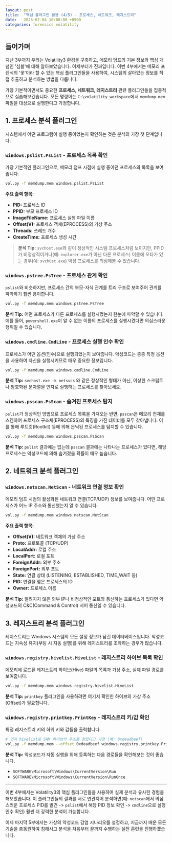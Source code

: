 ```yaml
---
layout: post
title:  "핵심 플러그인 활용 (4/5) - 프로세스, 네트워크, 레지스트리"
date:   2025-07-04 10:00:00 +0900
categories: forensics volatility
---
```


## 들어가며

지난 3부까지 우리는 Volatility3 환경을 구축하고, 메모리 덤프의 기본 정보와 핵심 개념인 '심볼'에 대해 알아보았습니다. 이제부터가 진짜입니다. 이번 4부에서는 메모리 포렌식의 '꽃'이라 할 수 있는 핵심 플러그인들을 사용하여, 시스템의 살아있는 정보를 직접 추출하고 분석하는 방법을 다룹니다.

가장 기본적이면서도 중요한 **프로세스, 네트워크, 레지스트리** 관련 플러그인들을 집중적으로 실습해보겠습니다. 모든 명령어는 `C:\volatility_workspace`에서 `memdump.mem` 파일을 대상으로 실행한다고 가정합니다.

## 1. 프로세스 분석 플러그인

시스템에서 어떤 프로그램이 실행 중이었는지 확인하는 것은 분석의 가장 첫 단계입니다.

### `windows.pslist.PsList` - 프로세스 목록 확인

가장 기본적인 플러그인으로, 메모리 덤프 시점에 실행 중이던 프로세스의 목록을 보여줍니다.

```bash
vol.py -f memdump.mem windows.pslist.PsList
```

**주요 출력 항목:**
- **PID:** 프로세스 ID
- **PPID:** 부모 프로세스 ID
- **ImageFileName:** 프로세스 실행 파일 이름
- **Offset(V):** 프로세스 객체(EPROCESS)의 가상 주소
- **Threads:** 쓰레드 개수
- **CreateTime:** 프로세스 생성 시간

> **분석 Tip:** `svchost.exe`와 같이 정상적인 시스템 프로세스처럼 보이지만, PPID가 비정상적이거나(예: `explorer.exe`가 아닌 다른 프로세스) 이름에 오타가 있는 경우(예: `svch0st.exe`) 악성 프로세스를 의심해볼 수 있습니다.

### `windows.pstree.PsTree` - 프로세스 관계 확인

`pslist`와 비슷하지만, 프로세스 간의 부모-자식 관계를 트리 구조로 보여주어 관계를 파악하기 훨씬 용이합니다.

```bash
vol.py -f memdump.mem windows.pstree.PsTree
```

**분석 Tip:** 어떤 프로세스가 다른 프로세스를 실행시켰는지 한눈에 파악할 수 있습니다. 예를 들어, `powershell.exe`이 알 수 없는 이름의 프로세스를 실행시켰다면 의심스러운 행위일 수 있습니다.

### `windows.cmdline.CmdLine` - 프로세스 실행 인수 확인

프로세스가 어떤 옵션(인수)으로 실행되었는지 보여줍니다. 악성코드는 종종 특정 옵션을 사용하여 자신을 실행시키므로 매우 중요한 정보입니다.

```bash
vol.py -f memdump.mem windows.cmdline.CmdLine
```

**분석 Tip:** `svchost.exe -k netsvcs` 와 같은 정상적인 형태가 아닌, 이상한 스크립트나 암호화된 문자열을 인자로 실행하는 프로세스를 찾아보세요.

### `windows.psscan.PsScan` - 숨겨진 프로세스 탐지

`pslist`가 정상적인 방법으로 프로세스 목록을 가져오는 반면, `psscan`은 메모리 전체를 스캔하여 프로세스 구조체(EPROCESS)의 특징을 가진 데이터를 모두 찾아냅니다. 이를 통해 루트킷(Rootkit) 등에 의해 은닉된 프로세스를 탐지할 수 있습니다.

```bash
vol.py -f memdump.mem windows.psscan.PsScan
```

**분석 Tip:** `pslist` 결과에는 없는데 `psscan` 결과에는 나타나는 프로세스가 있다면, 해당 프로세스는 악성코드에 의해 숨겨졌을 확률이 매우 높습니다.

## 2. 네트워크 분석 플러그인

### `windows.netscan.NetScan` - 네트워크 연결 정보 확인

메모리 덤프 시점의 활성화된 네트워크 연결(TCP/UDP) 정보를 보여줍니다. 어떤 프로세스가 어느 IP 주소와 통신했는지 알 수 있습니다.

```bash
vol.py -f memdump.mem windows.netscan.NetScan
```

**주요 출력 항목:**
- **Offset(V):** 네트워크 객체의 가상 주소
- **Proto:** 프로토콜 (TCP/UDP)
- **LocalAddr:** 로컬 주소
- **LocalPort:** 로컬 포트
- **ForeignAddr:** 외부 주소
- **ForeignPort:** 외부 포트
- **State:** 연결 상태 (LISTENING, ESTABLISHED, TIME_WAIT 등)
- **PID:** 연결을 맺은 프로세스의 ID
- **Owner:** 프로세스 이름

**분석 Tip:** 알려지지 않은 외부 IP나 비정상적인 포트와 통신하는 프로세스가 있다면 악성코드의 C&C(Command & Control) 서버 통신일 수 있습니다.

## 3. 레지스트리 분석 플러그인

레지스트리는 Windows 시스템의 모든 설정 정보가 담긴 데이터베이스입니다. 악성코드는 지속성 유지(부팅 시 자동 실행)를 위해 레지스트리를 조작하는 경우가 많습니다.

### `windows.registry.hivelist.HiveList` - 레지스트리 하이브 목록 확인

메모리에 로드된 레지스트리 하이브(Hive) 파일의 목록과 가상 주소, 실제 파일 경로를 보여줍니다.

```bash
vol.py -f memdump.mem windows.registry.hivelist.HiveList
```

**분석 Tip:** `printkey` 플러그인을 사용하려면 여기서 확인한 하이브의 가상 주소(Offset)가 필요합니다.

### `windows.registry.printkey.PrintKey` - 레지스트리 키/값 확인

특정 레지스트리 키의 하위 키와 값들을 출력합니다.

```bash
# 먼저 hivelist로 SAM 하이브의 주소를 찾았다고 가정 (예: 0xdeadbeef)
vol.py -f memdump.mem --offset 0xdeadbeef windows.registry.printkey.PrintKey --key "SAM\Domains\Account\Users"
```

**분석 Tip:** 악성코드가 자동 실행을 위해 등록하는 다음 경로들을 확인해보는 것이 좋습니다.
- `SOFTWARE\Microsoft\Windows\CurrentVersion\Run`
- `SOFTWARE\Microsoft\Windows\CurrentVersion\RunOnce`

---

이번 4부에서는 Volatility3의 핵심 플러그인들을 사용하여 실제 분석과 유사한 경험을 해보았습니다. 이 플러그인들의 결과를 서로 연관지어 분석하면(예: `netscan`에서 의심스러운 프로세스 PID를 발견 -> `pslist`에서 해당 PID 정보 확인 -> `cmdline`으로 실행 인수 확인) 훨씬 더 강력한 분석이 가능합니다.

이제 마지막 5부에서는 가상의 악성코드 감염 시나리오를 설정하고, 지금까지 배운 모든 기술을 총동원하여 침해사고 분석을 처음부터 끝까지 수행하는 실전 훈련을 진행하겠습니다.
